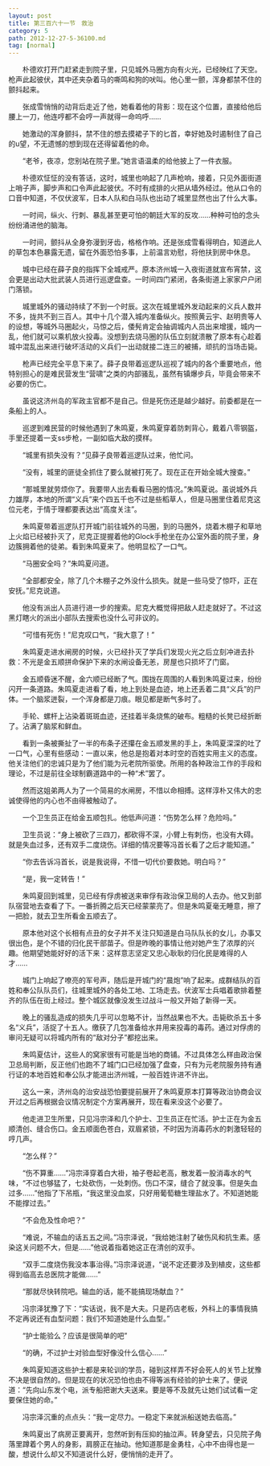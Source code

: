 ```yaml
---
layout: post
title: 第三百六十一节　救治
category: 5
path: 2012-12-27-5-36100.md
tag: [normal]
---
```


　　朴德欢打开门赶紧走到院子里，只见城外马圈方向有火光，已经映红了天空。枪声此起彼伏，其中还夹杂着马的嘶鸣和狗的吠叫。他心里一颤，浑身都禁不住的颤抖起来。

　　张成雪悄悄的动背后走近了他，她看着他的背影：现在这个位置，直接给他后腰上一刀，他连哼都不会哼一声就得一命呜呼……

　　她激动的浑身颤抖，禁不住的想去摸裙子下的匕首，幸好她及时遏制住了自己的u望，不无遗憾的想到现在还得留着他的命。

　　“老爷，夜凉，您别站在院子里。”她言语温柔的给他披上了一件衣服。

　　朴德欢怔怔的没有答话，这时，城里也响起了几声枪响，接着，只见外面街道上哨子声，脚步声和口令声此起彼伏。不时有成排的火把从墙外经过。他从口令的口音中知道，不仅伏波军，日本人队和白马队也出动了城里显然也出了什么大事。

　　一时间，纵火、行刺、暴乱甚至更可怕的朝廷大军的反攻……种种可怕的念头纷纷涌进他的脑海。

　　一时间，颤抖从全身弥漫到牙齿，格格作响。还是张成雪看得明白，知道此人的草包本色暴露无遗，留在外面恐怕多事，上前温言劝慰，将他扶到房中休息。

　　城中已经在薛子良的指挥下全城戒严。原本济州城一入夜街道就宣布宵禁，这会更是出动大批武装人员进行巡逻盘查。一时间四门紧闭，各条街道上家家户户闭门落锁。

　　城里城外的骚动持续了不到一个时辰。这次在城里城外发动起来的义兵人数并不多，拢共不到三百人。其中十几个潜入城内准备纵火。按照黄云宇、赵明贵等人的设想，等城外马圈起火，马惊之后，倭髡肯定会抽调城内人员出来增援，城内一乱，他们就可以乘机放火投毒。没想到去烧马圈的队伍立刻就溃散了原本有心趁着城中混乱出来进行破坏活动的义兵们一出动就接二连三的被捕，顽抗的当场击毙。

　　枪声已经完全平息下来了。薛子良带着巡逻队巡视了城内的各个重要地点，他特别担心的是难民营发生“营啸”之类的内部骚乱，虽然有镇爆步兵，毕竟会带来不必要的伤亡。

　　虽说这济州岛的军政主官都不是自己。但是死伤还是越少越好。前委都是在一条船上的人。

　　巡逻到难民营的时候他遇到了朱鸣夏，朱鸣夏穿着防刺背心，戴着八零钢盔，手里还提着一支ss步枪，一副如临大敌的摸样。

　　“城里有损失没有？”见薛子良带着巡逻队过来，他忙问。

　　“没有，城里的匪徒全抓住了要么就被打死了。现在正在开始全城大搜查。”

　　“那城里就劳烦你了。我要带人出去看看马圈的情况。”朱鸣夏说。虽说城外兵力雄厚，本地的所谓“义兵”来个四五千也不过是些稻草人，但是马圈里住着尼克这位元老，于情于理都要表达出“高度关注”。

　　朱鸣夏带着巡逻队打开城门前往城外的马圈，到的马圈外，烧着木棚子和草地上火焰已经被扑灭了，尼克正提握着他的Glock手枪坐在办公室外面的院子里，身边簇拥着他的徒弟。看到朱鸣夏来了。他明显松了一口气。

　　“马圈安全吗？”朱鸣夏问道。

　　“全部都安全，除了几个木棚子之外没什么损失。就是一些马受了惊吓，正在安抚。”尼克说道。

　　他没有派出人员进行进一步的搜索。尼克大概觉得把敌人赶走就好了。不过这黑灯瞎火的派出小部队去搜索也没什么可非议的。

　　“可惜有死伤！”尼克叹口气，“我大意了！”

　　朱鸣夏走进水闸房的时候，火已经扑灭了学兵们发现火光之后立刻冲进去扑救：不光是金五顺拼命保护下来的水闸设备无恙，房屋也只损坏了门窗。

　　金五顺昏迷不醒，金六顺已经断了气。围拢在周围的人看到朱鸣夏过来，纷纷闪开一条道路。朱鸣夏走进看了看，地上到处是血迹，地上还丢着二具“义兵”的尸体。一个脑浆迸裂，一个浑身都是刀痕。眼见都是断气多时了。

　　手轮、螺杆上沾染着斑斑血迹，还挂着半条烧焦的破布。粗糙的长凳已经折断了。沾满了脑浆和鲜血。

　　看到一条被撕扯了一半的布条子还攥在金五顺发黑的手上，朱鸣夏深深的吐了一口气，心里有些感动：一直以来，他总是抱着对本时空的百姓实用主义的态度。他关注他们的忠诚只是为了他们能为元老院所驱使。所用的各种政治工作的手段和理论，不过是前往全球制霸道路中的一种“术”罢了。

　　然而这姐弟两人为了一个简易的水闸房，不惜以命相搏。这样淳朴又伟大的忠诚使得他的内心也不由得被触动了。

　　一个卫生员正在给金五顺包扎。他低声问道：“伤势怎么样？危险吗。”

　　卫生员说：“身上被砍了三四刀，都砍得不深，小臂上有刺伤，也没有大碍。就是失血过多，还有双手二度烧伤。详细的情况要等冯首长看了之后才能知道。”

　　“你去告诉冯首长，说是我说得，不惜一切代价要救她。明白吗？”

　　“是，我一定转告！”

　　朱鸣夏回到城里，见已经有俘虏被送来审俘有政治保卫局的人去办。他又到部队宿营地去查看了下。一番折腾之后天已经蒙蒙亮了。但是朱鸣夏毫无睡意，擦了一把脸，就去卫生所看金五顺去了。

　　原本他对这个长相有点丑的女子并不关注只知道是白马队队长的女儿，办事又很出色，是个不错的归化民干部苗子。但是昨晚的事情让他对她产生了浓厚的兴趣。他期望她能好好的活下来：这样意志坚定又忠心耿耿的归化民是难得的人才……

　　城门上响起了嘹亮的军号声，随后是开城门的“晨炮”响了起来。成群结队的百姓和奉公队队员们，往城里城外的各处工地、工场走去。伏波军士兵唱着歌排着整齐的队伍在街上经过。整个城区就像没发生过战斗一般又开始了新得一天。

　　晚上的骚乱造成的损失几乎可以忽略不计，当然战果也不大。击毙砍杀五十多名“义兵”，活捉了十五人。缴获了几包准备给水井用来投毒的毒药。通过对俘虏的审问无疑可以将城内所有的“敌对分子”都挖出来。

　　朱鸣夏估计，这些人的窝家很有可能是当地的商铺。不过具体怎么样由政治保卫总局判断，反正他们也跑不了城门口已经加强了盘查，只有为元老院服务持有通行证的本地百姓和奉公队才能进出济州城，一般百姓许进不许出。

　　这么一来，济州岛的治安战恐怕要提前展开了朱鸣夏原本打算等政治协商会议开过之后再根据会议情况制定个方案再展开，现在看来没这个必要了。

　　他走进卫生所里，只见冯宗泽和几个护士、卫生员正在忙活。护士正在为金五顺清创、缝合伤口。金五顺面色苍白，双眉紧锁，不时因为消毒药水的刺激轻轻的哼几声。

　　“怎么样？”

　　“伤不算重……”冯宗泽穿着白大褂，袖子卷起老高，散发着一股消毒水的气味，“不过也够猛了，七处砍伤，一处刺伤。伤口不深，缝合了就没事。但是失血过多……”他指了下吊瓶，“我这里没血浆，只好用葡萄糖生理盐水了。不知道她能不能撑过去。”

　　“不会危及性命吧？”

　　“难说，不输血的话五五之间。”冯宗泽说，“我给她注射了破伤风和抗生素。感染这关问题不大，但是……”他说着指着她这正在清创的双手。

　　“双手二度烧伤我没本事治得。”冯宗泽说道，“说不定还要涉及到植皮，这些都得到临高去总医院才能做……”

　　“那就尽快转院吧。输血的话，能不能搞现场献血？”

　　冯宗泽犹豫了下：“实话说，我不是大夫。只是药店老板，外科上的事情我搞不定再说还有血型问题：我们不知道她是什么血型。”

　　“护士能验么？应该是很简单的吧”

　　“的确，不过护士对验血型好像没什么信心……”

　　朱鸣夏知道这些护士都是来轮训的学员，碰到这样弄不好会死人的关节上犹豫不决是很自然的。但是现在的状况恐怕也由不得等派有经验的护士来了。便说道：“先向山东发个电，派专船把谢大夫送来。要是等不及就先让她们试试看一定要保住她的命。”

　　冯宗泽沉重的点点头：“我一定尽力。一稳定下来就派船送她去临高。”

　　朱鸣夏出了病房正要离开，忽然听到有压抑的抽泣声。转身望去，只见院子角落里蹲着个男人的身影，肩膀正在抽动。他知道那是金勇柱，心中不由得也是一酸，想说什么却又不知道说什么好，便悄悄的走开了。